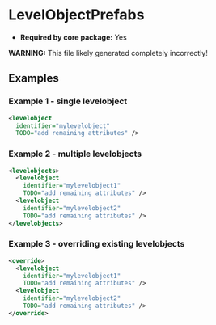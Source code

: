 # LevelObjectPrefabs

- **Required by core package:** Yes

**WARNING:** This file likely generated completely incorrectly!

## Examples

### Example 1 - single levelobject

```xml
<levelobject
  identifier="mylevelobject"
  TODO="add remaining attributes" />
```

### Example 2 - multiple levelobjects

```xml
<levelobjects>
  <levelobject
    identifier="mylevelobject1"
    TODO="add remaining attributes" />
  <levelobject
    identifier="mylevelobject2"
    TODO="add remaining attributes" />
</levelobjects>
```

### Example 3 - overriding existing levelobjects

```xml
<override>
  <levelobject
    identifier="mylevelobject1"
    TODO="add remaining attributes" />
  <levelobject
    identifier="mylevelobject2"
    TODO="add remaining attributes" />
</override>
```

